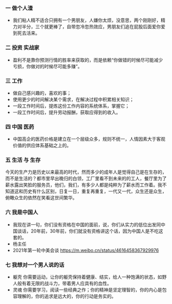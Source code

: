 ### 一 做个人渣
- 我们粘人精不适合只拥有一个男朋友，人嫌你太烦，没意思，两个刚刚好，精力对半分，三个就更棒了，自带忽冷忽热效应，男朋友们追在屁股后面爱你爱到死去活来。
### 二 投资 实战家
- 盈利不是靠你预测行情的胜率来获取的，而是依赖“你做错的时候尽可能减少亏损，你做对的时候尽可能多赚”。
### 三 工作 
- 做自己感兴趣的，喜欢的事；
- 使用更少的时间解决某个需求，在解决过程中积累相关知识；
- 一段工作时间后，提炼这份工作内容的系统体系，掌握它；
- 一段工作时间后，提升劳动报酬，获取应得到的收入。
### 四 中国 医药
- 中国高企的医药价格是建立在一个层级众多，规则不统一，人情因素大于客观价值的供应体系基础之上的。
### 五 生活 与 生存
今天的生产力是历史以来最高的时代，然而多少的成年人是觉得自己是在生存的，而不是生活的？都市里早出晚归的白领，工厂里看不到未来的的工人，餐厅里为了薪水露出笑脸的服务员，他们，我们，有多少人都是纯粹为了薪水而工作着。我不知道这和历史有什么区别，日复一日，重复再重复，一代又一代，众生还是众生，俯瞰众生的依然在笑看这世间繁华。
### 六 我是中国人
- 我现在讲一句，你们没有资格在中国的面前，说，你们从实力的低位出发同中国谈话，20年前，30年前，你们就没有资格讲这个话，因为中国人是不吃这套的。
- 杨主任
- 2021年第一轮中美会谈 https://m.weibo.cn/status/4616458367929976
### 七 我想对一个男人说的话
- 躯壳 你需要运动，让你的躯壳保持着健康、结实，给人一种饱满的状态，如野人般有着无限的战斗力，带着男人应具有的血性。
- 灵魂 你需要学习，阅读一些经典之作；你的精神是坚定理智的，你的内心是包容理解的，你的追求是远大的，你的行动是务实的。